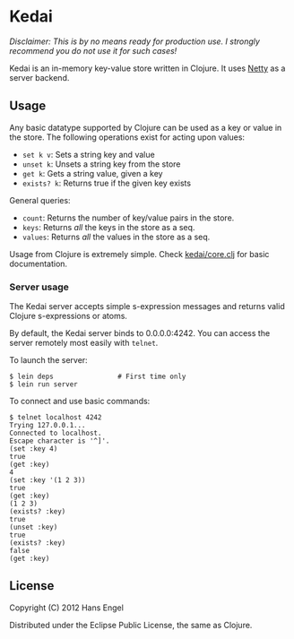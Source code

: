 # Kedai

*Disclaimer: This is by no means ready for production use. I strongly recommend you do not use it for such cases!*

Kedai is an in-memory key-value store written in Clojure. It uses [Netty](http://netty.io/) as a server backend.

## Usage

Any basic datatype supported by Clojure can be used as a key or value in the store. The following operations exist for acting upon values:

* `set k v`: Sets a string key and value
* `unset k`: Unsets a string key from the store
* `get k`: Gets a string value, given a key
* `exists? k`: Returns true if the given key exists

General queries:

* `count`: Returns the number of key/value pairs in the store.
* `keys`: Returns *all* the keys in the store as a seq.
* `values`: Returns *all* the values in the store as a seq.

Usage from Clojure is extremely simple. Check [kedai/core.clj](https://github.com/hans/kedai/blob/master/src/kedai/core.clj) for basic documentation.

### Server usage

The Kedai server accepts simple s-expression messages and returns valid Clojure s-expressions or atoms.

By default, the Kedai server binds to 0.0.0.0:4242. You can access the server remotely most easily with `telnet`.

To launch the server:

    $ lein deps                # First time only
    $ lein run server

To connect and use basic commands:

    $ telnet localhost 4242
    Trying 127.0.0.1...
    Connected to localhost.
    Escape character is '^]'.
    (set :key 4)
    true
    (get :key)
    4
    (set :key '(1 2 3))
    true
    (get :key)
    (1 2 3)
    (exists? :key)
    true
    (unset :key)
    true
    (exists? :key)
    false
    (get :key)


## License

Copyright (C) 2012 Hans Engel

Distributed under the Eclipse Public License, the same as Clojure.
